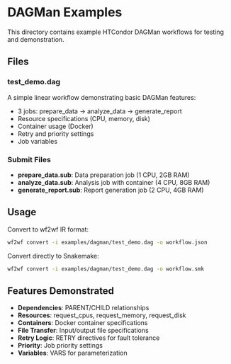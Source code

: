 # DAGMan Examples

This directory contains example HTCondor DAGMan workflows for testing and demonstration.

## Files

### test_demo.dag
A simple linear workflow demonstrating basic DAGMan features:
- 3 jobs: prepare_data → analyze_data → generate_report
- Resource specifications (CPU, memory, disk)
- Container usage (Docker)
- Retry and priority settings
- Job variables

### Submit Files
- **prepare_data.sub**: Data preparation job (1 CPU, 2GB RAM)
- **analyze_data.sub**: Analysis job with container (4 CPU, 8GB RAM)
- **generate_report.sub**: Report generation job (2 CPU, 4GB RAM)

## Usage

Convert to wf2wf IR format:
```bash
wf2wf convert -i examples/dagman/test_demo.dag -o workflow.json
```

Convert directly to Snakemake:
```bash
wf2wf convert -i examples/dagman/test_demo.dag -o workflow.smk
```

## Features Demonstrated

- **Dependencies**: PARENT/CHILD relationships
- **Resources**: request_cpus, request_memory, request_disk
- **Containers**: Docker container specifications
- **File Transfer**: Input/output file specifications
- **Retry Logic**: RETRY directives for fault tolerance
- **Priority**: Job priority settings
- **Variables**: VARS for parameterization
